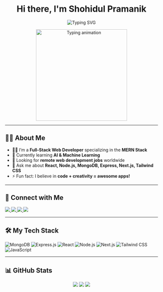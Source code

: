

<h1 align="center">Hi there, I'm Shohidul Pramanik</h1>

<p align="center">
  <img src="https://readme-typing-svg.demolab.com?font=Fira+Code&pause=1000&color=00F7FF&center=true&vCenter=true&width=500&lines=Full-Stack+MERN+Developer;Crafting+Web+Apps+with+Code+%26+Creativity;Always+Learning+Something+New!" alt="Typing SVG" />
</p>

<p align="center">
  <img src="https://i.gifer.com/XVo7.gif" width="300" alt="Typing animation" />
</p>

---

## 🙋‍♂️ About Me

- 👨‍💻 I’m a **Full-Stack Web Developer** specializing in the **MERN Stack**
- 🌱 Currently learning **AI & Machine Learning**
- 💼 Looking for **remote web development jobs** worldwide
- 💬 Ask me about **React, Node.js, MongoDB, Express, Next.js, Tailwind CSS**
- ⚡ Fun fact: I believe in **code + creativity = awesome apps!**

---

## 🔗 Connect with Me

<p align="left">
  <a href="https://shohidul-pramanik.vercel.app" target="_blank">
    <img src="https://img.shields.io/badge/My Portfolio-000000?style=for-the-badge&logo=vercel&logoColor=white" />
  </a>
  <a href="mailto:shohidulpramanik94@gmail.com" target="_blank">
    <img src="https://img.shields.io/badge/Gmail-D14836?style=for-the-badge&logo=gmail&logoColor=white" />
  </a>
  <a href="https://www.linkedin.com/in/shohidul-pramanik-390569361" target="_blank">
    <img src="https://img.shields.io/badge/LinkedIn-0077B5?style=for-the-badge&logo=linkedin&logoColor=white" />
  </a>
  <a href="https://github.com/shohedul1" target="_blank">
    <img src="https://img.shields.io/badge/GitHub-000000?style=for-the-badge&logo=github&logoColor=white" />
  </a>
</p>

---

## 🛠️ My Tech Stack

![MongoDB](https://img.shields.io/badge/MongoDB-4EA94B?style=for-the-badge&logo=mongodb&logoColor=white)
![Express.js](https://img.shields.io/badge/Express.js-000000?style=for-the-badge&logo=express&logoColor=white)
![React](https://img.shields.io/badge/React-61DAFB?style=for-the-badge&logo=react&logoColor=black)
![Node.js](https://img.shields.io/badge/Node.js-339933?style=for-the-badge&logo=node.js&logoColor=white)
![Next.js](https://img.shields.io/badge/Next.js-000000?style=for-the-badge&logo=next.js&logoColor=white)
![Tailwind CSS](https://img.shields.io/badge/TailwindCSS-38B2AC?style=for-the-badge&logo=tailwind-css&logoColor=white)
![JavaScript](https://img.shields.io/badge/JavaScript-F7DF1E?style=for-the-badge&logo=javascript&logoColor=black)

---

## 📊 GitHub Stats

<p align="center">
  <img src="https://github-readme-stats.vercel.app/api?username=shohedul1&show_icons=true&theme=radical" />
  <img src="https://github-readme-streak-stats.herokuapp.com/?user=shohedul1&theme=radical" />
  <img src="https://github-readme-stats.vercel.app/api/top-langs/?username=shohedul1&layout=compact&theme=radical" />
</p>
